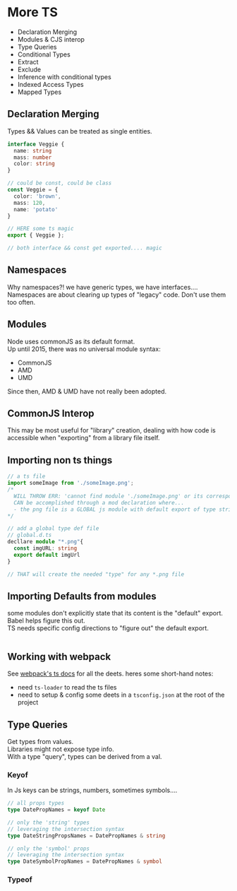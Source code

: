 # More TS
- Declaration Merging
- Modules & CJS interop
- Type Queries
- Conditional Types
- Extract 
- Exclude
- Inference with conditional types
- Indexed Access Types
- Mapped Types


## Declaration Merging
Types && Values can be treated as single entities.  
```ts
interface Veggie {
  name: string
  mass: number
  color: string
}

// could be const, could be class
const Veggie = {
  color: 'brown',
  mass: 120,
  name: 'potato'
}

// HERE some ts magic 
export { Veggie };

// both interface && const get exported.... magic 
```


## Namespaces
Why namespaces?! we have generic types, we have interfaces....  
Namespaces are about clearing up types of "legacy" code. Don't use them too often.  


## Modules
Node uses commonJS as its default format.  
Up until 2015, there was no universal module syntax:
- CommonJS 
- AMD
- UMD

Since then, AMD & UMD have not really been adopted. 

## CommonJS Interop
This may be most useful for "library" creation, dealing with how code is accessible when "exporting" from a library file itself.  

## Importing non ts things
```ts
// a ts file
import someImage from './someImage.png';
/*
  WILL THROW ERR: 'cannot find module './someImage.png' or its corresponding type declaration'
  CAN be accomplished through a mod declaration where...
  - the png file is a GLOBAL js module with default export of type string
*/ 

// add a global type def file
// global.d.ts
decllare module "*.png"{
  const imgURL: string
  export default imgUrl
}

// THAT will create the needed "type" for any *.png file
```

## Importing Defaults from modules
some modules don't explicitly state that its content is the "default" export. Babel helps figure this out.  
TS needs specific config directions to "figure out" the default export.  
```ts

```

## Working with webpack
See [webpack's ts docs](https://webpack.js.org/guides/typescript/) for all the deets. heres some short-hand notes:
- need `ts-loader` to read the ts files
- need to setup & config some deets in a `tsconfig.json` at the root of the project


## Type Queries
Get types from values.  
Libraries might not expose type info.  
With a type "query", types can be derived from a val.

### Keyof
In Js keys can be strings, numbers, sometimes symbols....
```ts
// all props types
type DatePropNames = keyof Date

// only the 'string' types
// leveraging the intersection syntax
type DateStringPropsNames = DatePropNames & string

// only the 'symbol' props
// leveraging the intersection syntax
type DateSymbolPropNames = DatePropNames & symbol
```

### Typeof  